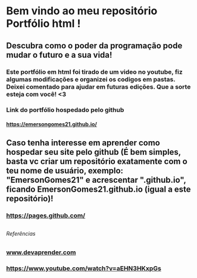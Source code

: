 # Bem vindo ao meu repositório Portfólio html !

## Descubra como o poder da programação pode **mudar o futuro** e a **sua vida!**

### Este portfólio em html foi tirado de um video no youtube, fiz algumas modificações e organizei os codigos em pastas. Deixei comentado para ajudar em futuras edições. Que a sorte esteja com você! <3  
### Link do portfólio hospedado pelo github
#### https://emersongomes21.github.io/
## 
## Caso tenha interesse em aprender como hospedar seu site pelo github (É bem simples, basta vc criar um repositório exatamente com o teu nome de usuário, exemplo: "EmersonGomes21" e acrescentar ".github.io", ficando EmersonGomes21.github.io (igual a este repositório)!
### https://pages.github.com/
##
###### Referências 
### www.devaprender.com 
### https://www.youtube.com/watch?v=aEHN3HKxpGs


